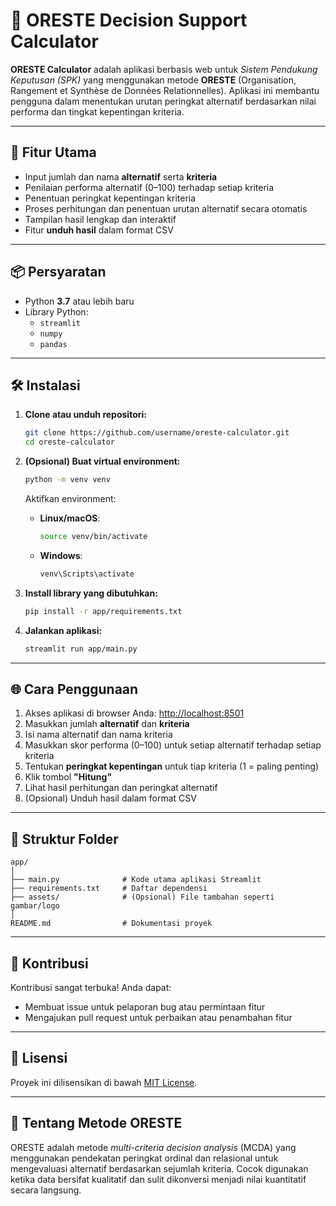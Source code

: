 # 🧮 ORESTE Decision Support Calculator

**ORESTE Calculator** adalah aplikasi berbasis web untuk *Sistem Pendukung Keputusan (SPK)* yang menggunakan metode **ORESTE** (Organisation, Rangement et Synthèse de Données Relationnelles). Aplikasi ini membantu pengguna dalam menentukan urutan peringkat alternatif berdasarkan nilai performa dan tingkat kepentingan kriteria.

---

## 🚀 Fitur Utama

- Input jumlah dan nama **alternatif** serta **kriteria**
- Penilaian performa alternatif (0–100) terhadap setiap kriteria
- Penentuan peringkat kepentingan kriteria
- Proses perhitungan dan penentuan urutan alternatif secara otomatis
- Tampilan hasil lengkap dan interaktif
- Fitur **unduh hasil** dalam format CSV

---

## 📦 Persyaratan

- Python **3.7** atau lebih baru
- Library Python:
  - `streamlit`
  - `numpy`
  - `pandas`

---

## 🛠️ Instalasi

1. **Clone atau unduh repositori:**

   ```bash
   git clone https://github.com/username/oreste-calculator.git
   cd oreste-calculator
   ```

2. **(Opsional) Buat virtual environment:**

   ```bash
   python -m venv venv
   ```

   Aktifkan environment:

   - **Linux/macOS**:

     ```bash
     source venv/bin/activate
     ```

   - **Windows**:

     ```bash
     venv\Scripts\activate
     ```

3. **Install library yang dibutuhkan:**

   ```bash
   pip install -r app/requirements.txt
   ```

4. **Jalankan aplikasi:**

   ```bash
   streamlit run app/main.py
   ```

---

## 🌐 Cara Penggunaan

1. Akses aplikasi di browser Anda: [http://localhost:8501](http://localhost:8501)
2. Masukkan jumlah **alternatif** dan **kriteria**
3. Isi nama alternatif dan nama kriteria
4. Masukkan skor performa (0–100) untuk setiap alternatif terhadap setiap kriteria
5. Tentukan **peringkat kepentingan** untuk tiap kriteria (1 = paling penting)
6. Klik tombol **"Hitung"**
7. Lihat hasil perhitungan dan peringkat alternatif
8. (Opsional) Unduh hasil dalam format CSV

---

## 📁 Struktur Folder

```
app/
│
├── main.py              # Kode utama aplikasi Streamlit
├── requirements.txt     # Daftar dependensi
├── assets/              # (Opsional) File tambahan seperti gambar/logo
│
README.md                # Dokumentasi proyek
```

---

## 🤝 Kontribusi

Kontribusi sangat terbuka! Anda dapat:

- Membuat issue untuk pelaporan bug atau permintaan fitur
- Mengajukan pull request untuk perbaikan atau penambahan fitur

---

## 📄 Lisensi

Proyek ini dilisensikan di bawah [MIT License](LICENSE).

---

## 🧠 Tentang Metode ORESTE

ORESTE adalah metode *multi-criteria decision analysis* (MCDA) yang menggunakan pendekatan peringkat ordinal dan relasional untuk mengevaluasi alternatif berdasarkan sejumlah kriteria. Cocok digunakan ketika data bersifat kualitatif dan sulit dikonversi menjadi nilai kuantitatif secara langsung.
